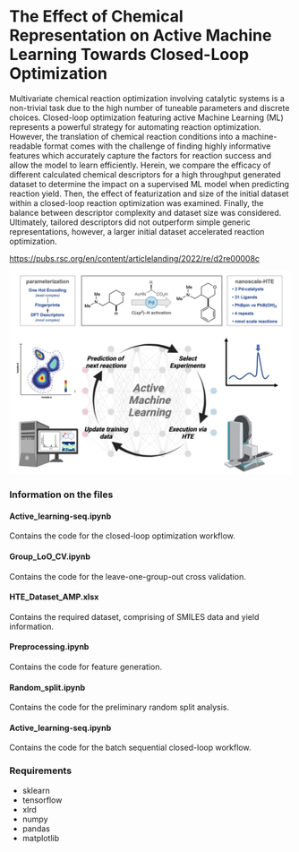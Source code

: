 # The Effect of Chemical Representation on Active Machine Learning Towards Closed-Loop Optimization

Multivariate chemical reaction optimization involving catalytic systems is a non-trivial task due to the high number of tuneable parameters and discrete choices. Closed-loop optimization featuring active Machine Learning (ML) represents a powerful strategy for automating reaction optimization. However, the translation of chemical reaction conditions into a machine-readable format comes with the challenge of finding highly informative features which accurately capture the factors for reaction success and allow the model to learn efficiently. Herein, we compare the efficacy of different calculated chemical descriptors for a high throughput generated dataset to determine the impact on a supervised ML model when predicting reaction yield. Then, the effect of featurization and size of the initial dataset within a closed-loop reaction optimization was examined. Finally, the balance between descriptor complexity and dataset size was considered. Ultimately, tailored descriptors did not outperform simple generic representations, however, a larger initial dataset accelerated reaction optimization.

https://pubs.rsc.org/en/content/articlelanding/2022/re/d2re00008c

![Screenshot](Abstract_fig.png)

### Information on the files

#### Active_learning-seq.ipynb
Contains the code for the closed-loop optimization workflow.

#### Group_LoO_CV.ipynb
Contains the code for the leave-one-group-out cross validation.

#### HTE_Dataset_AMP.xlsx
Contains the required dataset, comprising of SMILES data and yield information.

#### Preprocessing.ipynb
Contains the code for feature generation.

#### Random_split.ipynb
Contains the code for the preliminary random split analysis.

#### Active_learning-seq.ipynb
Contains the code for the batch sequential closed-loop workflow.



### Requirements
- sklearn
- tensorflow
- xlrd
- numpy
- pandas
- matplotlib

